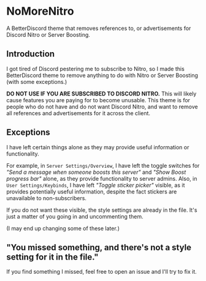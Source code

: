 # NoMoreNitro
A BetterDiscord theme that removes references to, or advertisements for Discord Nitro or Server Boosting.

## Introduction
I got tired of Discord pestering me to subscribe to Nitro, so I made this BetterDiscord theme to remove anything to do with Nitro or Server Boosting (with some exceptions.)

**DO NOT USE IF YOU ARE SUBSCRIBED TO DISCORD NITRO.** This will likely cause features you are paying for to become unusable. This theme is for people who do not have and do not want Discord Nitro, and want to remove all references and advertisements for it across the client.

## Exceptions
I have left certain things alone as they may provide useful information or functionality.

For example, in `Server Settings/Overview`, I have left the toggle switches for *"Send a message when someone boosts this server"* and *"Show Boost progress bar"* alone, as they provide functionality to server admins. Also, in `User Settings/Keybinds`, I have left *"Toggle sticker picker"* visible, as it provides potentially useful information, despite the fact stickers are unavailable to non-subscribers.

If you do not want these visible, the style settings are already in the file. It's just a matter of you going in and uncommenting them.

(I may end up changing some of these later.)

## "You missed something, and there's not a style setting for it in the file."
If you find something I missed, feel free to open an issue and I'll try to fix it.
